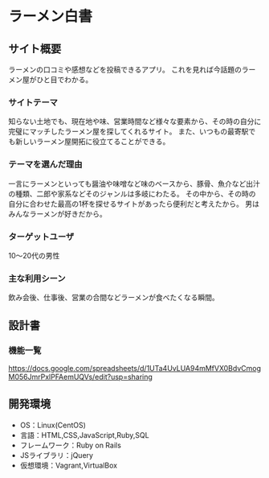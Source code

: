 #  ラーメン白書

## サイト概要
ラーメンの口コミや感想などを投稿できるアプリ。
これを見れば今話題のラーメン屋がひと目でわかる。

### サイトテーマ
知らない土地でも、現在地や味、営業時間など様々な要素から、その時の自分に完璧にマッチしたラーメン屋を探してくれるサイト。
また、いつもの最寄駅でも新しいラーメン屋開拓に役立てることができる。

### テーマを選んだ理由
一言にラーメンといっても醤油や味噌など味のベースから、豚骨、魚介など出汁の種類、二郎や家系などそのジャンルは多岐にわたる。
その中から、その時の自分に合わせた最高の1杯を探せるサイトがあったら便利だと考えたから。
男はみんなラーメンが好きだから。

### ターゲットユーザ
10〜20代の男性

### 主な利用シーン
飲み会後、仕事後、営業の合間などラーメンが食べたくなる瞬間。

## 設計書

### 機能一覧
https://docs.google.com/spreadsheets/d/1UTa4UvLUA94mMfVX0BdvCmogM056JmrPxlPFAemUQVs/edit?usp=sharing

## 開発環境
- OS：Linux(CentOS)
- 言語：HTML,CSS,JavaScript,Ruby,SQL
- フレームワーク：Ruby on Rails
- JSライブラリ：jQuery
- 仮想環境：Vagrant,VirtualBox

<!-- # README

This README would normally document whatever steps are necessary to get the
application up and running.

Things you may want to cover:

* Ruby version

* System dependencies

* Configuration

* Database creation

* Database initialization

* How to run the test suite

* Services (job queues, cache servers, search engines, etc.)

* Deployment instructions

* ... -->
